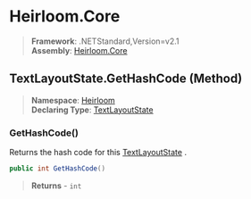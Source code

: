 # Heirloom.Core

> **Framework**: .NETStandard,Version=v2.1  
> **Assembly**: [Heirloom.Core][0]

## TextLayoutState.GetHashCode (Method)

> **Namespace**: [Heirloom][0]  
> **Declaring Type**: [TextLayoutState][1]

### GetHashCode()

Returns the hash code for this [TextLayoutState][1] .

```cs
public int GetHashCode()
```

> **Returns** - `int`

[0]: ../../../Heirloom.Core.md
[1]: ../TextLayoutState.md
